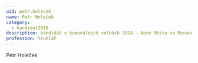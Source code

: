 ```yaml
---
uid: petr.holecek
name: Petr Holeček
category:
  - kandidat2018
description: kandidát v komunálních volbách 2018 - Nové Město na Moravě
profession: truhlář
---
```


Petr Holeček
